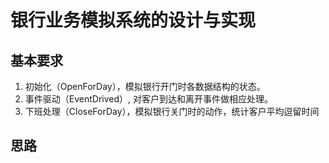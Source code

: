 # 银行业务模拟系统的设计与实现

## 基本要求
1. 初始化（OpenForDay），模拟银行开门时各数据结构的状态。
2. 事件驱动（EventDrived）, 对客户到达和离开事件做相应处理。
3. 下班处理（CloseForDay），模拟银行关门时的动作，统计客户平均逗留时间

## 思路
